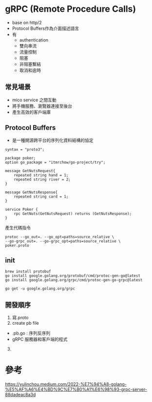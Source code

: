 # gRPC (Remote Procedure Calls)
- base on http/2
- Protocol Buffers作為介面描述語言
- 有
  - authentication
  - 雙向串流
  - 流量控制
  - 阻塞
  - 非阻塞繫結
  - 取消和逾時

## 常見場景
- mico service 之間互動
- 將手機服務、瀏覽器連接至後台
- 產生高效的客戶端庫

## Protocol Buffers
- 是一種開源跨平台的序列化資料結構的協定

```
syntax = "proto3";

package poker;
option go_package = "itmrchow/go-project/try";

message GetNutsRequest{
    repeated string hand = 1;
    repeated string river = 2;
}

message GetNutsResponse{
    repeated string card = 1;
}

service Poker {
    rpc GetNuts(GetNutsRequest) returns (GetNutsResponse);
}
```

產生代碼指令
```
protoc --go_out=. --go_opt=paths=source_relative \
--go-grpc_out=. --go-grpc_opt=paths=source_relative \
poker.proto
```

## init
```
brew install protobuf
go install google.golang.org/protobuf/cmd/protoc-gen-go@latest
go install google.golang.org/grpc/cmd/protoc-gen-go-grpc@latest

go get -u google.golang.org/grpc
```

## 開發順序
1. 寫.proto
2. create pb file
  - .pb.go : 序列反序列
  - gRPC 服務器和客戶端的程式 
3. 

# 參考
https://yulinchou.medium.com/2022-%E7%94%A8-golang-%E5%AF%A6%E4%BD%9C%E7%B0%A1%E6%98%93-grpc-server-88dadeac8a3d